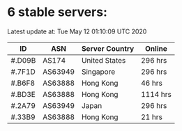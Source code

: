 # 6 stable servers:

Latest update at: Tue May 12 01:10:09 UTC 2020

| ID | ASN | Server Country | Online |
| -- | --- | -------------- | ------ |
| #.D09B | AS174 | United States | 296 hrs |
| #.7F1D | AS63949 | Singapore | 296 hrs |
| #.B6F8 | AS63888 | Hong Kong | 46 hrs |
| #.BD3E | AS63888 | Hong Kong | 1114 hrs |
| #.2A79 | AS63949 | Japan | 296 hrs |
| #.33B9 | AS63888 | Hong Kong | 21 hrs |

